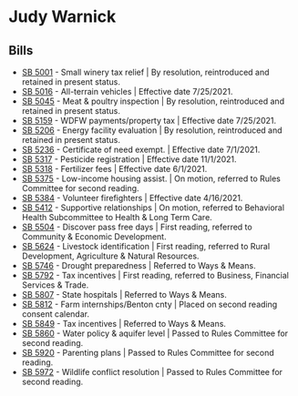 # Judy Warnick
## Bills
* [SB 5001](/bill/2021-22/sb/5001/) - Small winery tax relief | By resolution, reintroduced and retained in present status.
* [SB 5016](/bill/2021-22/sb/5016/) - All-terrain vehicles | Effective date 7/25/2021.
* [SB 5045](/bill/2021-22/sb/5045/) - Meat & poultry inspection | By resolution, reintroduced and retained in present status.
* [SB 5159](/bill/2021-22/sb/5159/) - WDFW payments/property tax | Effective date 7/25/2021.
* [SB 5206](/bill/2021-22/sb/5206/) - Energy facility evaluation | By resolution, reintroduced and retained in present status.
* [SB 5236](/bill/2021-22/sb/5236/) - Certificate of need exempt. | Effective date 7/1/2021.
* [SB 5317](/bill/2021-22/sb/5317/) - Pesticide registration | Effective date 11/1/2021.
* [SB 5318](/bill/2021-22/sb/5318/) - Fertilizer fees | Effective date 6/1/2021.
* [SB 5375](/bill/2021-22/sb/5375/) - Low-income housing assist. | On motion, referred to Rules Committee for second reading.
* [SB 5384](/bill/2021-22/sb/5384/) - Volunteer firefighters | Effective date 4/16/2021.
* [SB 5412](/bill/2021-22/sb/5412/) - Supportive relationships | On motion, referred to Behavioral Health Subcommittee to Health & Long Term Care.
* [SB 5504](/bill/2021-22/sb/5504/) - Discover pass free days | First reading, referred to Community & Economic Development.
* [SB 5624](/bill/2021-22/sb/5624/) - Livestock identification | First reading, referred to Rural Development, Agriculture & Natural Resources.
* [SB 5746](/bill/2021-22/sb/5746/) - Drought preparedness | Referred to Ways & Means.
* [SB 5792](/bill/2021-22/sb/5792/) - Tax incentives | First reading, referred to Business, Financial Services & Trade.
* [SB 5807](/bill/2021-22/sb/5807/) - State hospitals | Referred to Ways & Means.
* [SB 5812](/bill/2021-22/sb/5812/) - Farm internships/Benton cnty | Placed on second reading consent calendar.
* [SB 5849](/bill/2021-22/sb/5849/) - Tax incentives | Referred to Ways & Means.
* [SB 5860](/bill/2021-22/sb/5860/) - Water policy & aquifer level | Passed to Rules Committee for second reading.
* [SB 5920](/bill/2021-22/sb/5920/) - Parenting plans | Passed to Rules Committee for second reading.
* [SB 5972](/bill/2021-22/sb/5972/) - Wildlife conflict resolution | Passed to Rules Committee for second reading.
